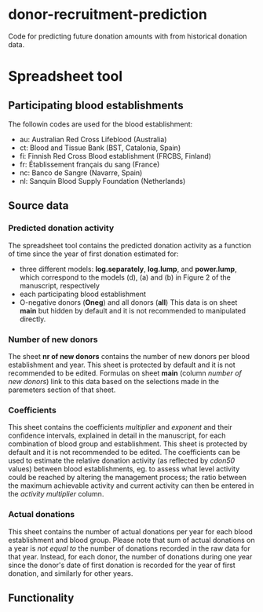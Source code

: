 # donor-recruitment-prediction
Code for predicting future donation amounts with from historical donation data.

# Spreadsheet tool
## Participating blood establishments
The followin codes are used for the blood establishment:
- au: Australian Red Cross Lifeblood (Australia)
- ct: Blood and Tissue Bank (BST, Catalonia, Spain)
- fi: Finnish Red Cross Blood establishment (FRCBS, Finland)
- fr: Établissement français du sang (France)
- nc: Banco de Sangre (Navarre, Spain)
- nl: Sanquin Blood Supply Foundation (Netherlands)
  
## Source data 
### Predicted donation activity
The spreadsheet tool contains the predicted donation activity as a function of time since the year of first donation estimated for: 
- three different models: **log.separately**, **log.lump**, and **power.lump**, which correspond to the models (d), (a) and (b) in Figure 2 of the manuscript, respectively
- each participating blood establishment
- O-negative donors (**Oneg**) and all donors (**all**)
This data is on sheet **main** but hidden by default and it is not recommended to manipulated directly.
### Number of new donors
The sheet **nr of new donors** contains the number of new donors per blood establishment and year. This sheet is protected by default and it is not recommended to be edited. Formulas on sheet **main** (column *number of new donors*) link to this data based on the selections made in the paremeters section of that sheet.
### Coefficients
This sheet contains the coefficients *multiplier* and *exponent* and their confidence intervals, explained in detail in the manuscript, for each combination of blood group and establishment.
This sheet is protected by default and it is not recommended to be edited.
The coefficients can be used to estimate the relative donation activity (as reflected by *cdon50* values) between blood establishments, eg. to assess what level activity could be reached by altering the management process; the ratio between the maximum achievable activity and current activity can then be entered in the *activity multiplier* column.
### Actual donations
This sheet contains the number of actual donations per year for each blood establishment and blood group.
Please note that sum of actual donations on a year is *not equal to* the number of donations recorded in the raw data for that year. Instead, for each donor, the number of donations during one year since the donor's date of first donation is recorded for the year of first donation, and similarly for other years.

## Functionality

